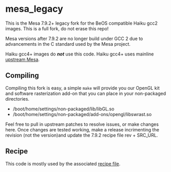 mesa_legacy
===========
This is the Mesa 7.9.2+ legacy fork for the BeOS compatible Haiku gcc2 images. This is a full fork, do not erase this repo!

Mesa versions after 7.9.2 are no longer build under GCC 2 due to advancements in the C standard used by the Mesa project.

Haiku gcc4+ images do ***not*** use this code. Haiku gcc4+ uses mainline [upstream Mesa](http://cgit.freedesktop.org/mesa/mesa).

Compiling
---------
Compiling this fork is easy, a simple ```make``` will provide you our OpenGL kit and software rasterization add-on that you can place in your non-packaged directories.

* /boot/home/settings/non-packaged/lib/libGL.so
* /boot/home/settings/non-packaged/add-ons/opengl/libswrast.so

Feel free to pull in upstream patches to resolve issues, or make changes here. Once changes are tested working, make a release incrimenting the revision (not the version)and update the 7.9.2 recipe file rev + SRC_URL.

Recipe
-------
This code is mostly used by the associated [recipe file](https://bitbucket.org/haikuports/haikuports/src/master/sys-libs/mesa/mesa-7.9.2.recipe).
